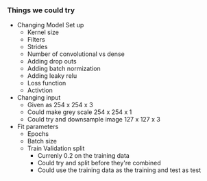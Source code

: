 
### Things we could try

- Changing Model Set up
  - Kernel size
  - Filters
  - Strides
  - Number of convolutional vs dense
  - Adding drop outs
  - Adding batch normization
  - Adding leaky relu
  - Loss function
  - Activtion
- Changing input
  - Given as 254 x 254 x 3
  - Could make grey scale 254 x 254 x 1
  - Could try and downsample image 127 x 127 x 3
- Fit parameters
  - Epochs
  - Batch size
  - Train Validation split
    - Currenly 0.2 on the training data
    - Could try and split before they're combined
    - Could use the training data as the training and test as test


